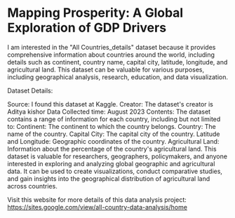 # **Mapping Prosperity:** A Global Exploration of GDP Drivers
I am interested in the "All Countries_details" dataset because it provides comprehensive information about countries around the world, including details such as continent, country name, capital city, latitude, longitude, and agricultural land. This dataset can be valuable for various purposes, including geographical analysis, research, education, and data visualization.

Dataset Details:

Source: I found this dataset at Kaggle.
Creator: The dataset's creator is Aditya kishor
Data Collected time: August 2023
Contents: The dataset contains a range of information for each country, including but not limited to:
Continent: The continent to which the country belongs.
Country: The name of the country.
Capital City: The capital city of the country.
Latitude and Longitude: Geographic coordinates of the country.
Agricultural Land: Information about the percentage of the country's agricultural land.
This dataset is valuable for researchers, geographers, policymakers, and anyone interested in exploring and analyzing global geographic and agricultural data. It can be used to create visualizations, conduct comparative studies, and gain insights into the geographical distribution of agricultural land across countries.

Visit this website for more details of this data analysis project: https://sites.google.com/view/all-country-data-analysis/home
